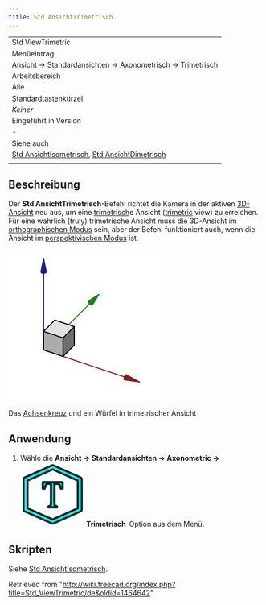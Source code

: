 ```yaml
---
title: Std AnsichtTrimetrisch
---
```


|                                                                                                                                             |
| ------------------------------------------------------------------------------------------------------------------------------------------- |
| Std ViewTrimetric                                                                                                                           |
| Menüeintrag                                                                                                                                 |
| Ansicht → Standardansichten → Axonometrisch → Trimetrisch                                                                                   |
| Arbeitsbereich                                                                                                                              |
| Alle                                                                                                                                        |
| Standardtastenkürzel                                                                                                                        |
| _Keiner_                                                                                                                                    |
| Eingeführt in Version                                                                                                                       |
| -                                                                                                                                           |
| Siehe auch                                                                                                                                  |
| [Std AnsichtIsometrisch](/Std_ViewIsometric/de "Std ViewIsometric/de"), [Std AnsichtDimetrisch](/Std_ViewDimetric/de "Std ViewDimetric/de") |
|                                                                                                                                             |

## Beschreibung

Der **Std AnsichtTrimetrisch**-Befehl richtet die Kamera in der aktiven [3D-Ansicht](/3D_view/de "3D view/de") neu aus, um eine [trimetrisch](https://de.wikipedia.org/wiki/Axonometrie#Bildachsen_und_Verzerrungen)e Ansicht ([trimetric](https://en.wikipedia.org/wiki/Axonometric_projection#Three_types) view) zu erreichen. Für eine wahrlich (truly) trimetrische Ansicht muss die 3D-Ansicht im [orthographischen Modus](/Std_OrthographicCamera/de "Std OrthographicCamera/de") sein, aber der Befehl funktioniert auch, wenn die Ansicht im [perspektivischen Modus](/Std_PerspectiveCamera/de "Std PerspectiveCamera/de") ist.

![](/src/assets/images/Std_ViewTrimetric_example.svg)

Das [Achsenkreuz](/Std_AxisCross/de "Std AxisCross/de") und ein Würfel in trimetrischer Ansicht

## Anwendung

1. Wähle die **Ansicht → Standardansichten → Axonometric → ![](/src/assets/images/Std_ViewTrimetric.svg) Trimetrisch**-Option aus dem Menü.

## Skripten

Siehe [Std AnsichtIsometrisch](/Std_ViewIsometric/de#Scripting "Std ViewIsometric/de").

Retrieved from "<http://wiki.freecad.org/index.php?title=Std_ViewTrimetric/de&oldid=1464642>"
